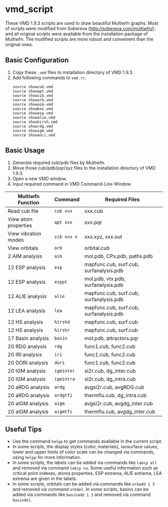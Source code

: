 # vmd_script
These VMD 1.9.3 scripts are used to draw beautiful Multiwfn graphs. Most of scripts were modified from Sobereva (http://sobereva.com/multiwfn/), and all original scripts were available from the installation package of Multiwfn. The modified scripts are more robust and convenient than the original ones.

## Basic Configuration
1. Copy these `.vmd` files to installation directory of VMD 1.9.3.
2. Add following commands to `vmd.rc`.
    ```
    source showcub.vmd
    source showapt.vmd
    source showvib.vmd
    source showorb.vmd
    source showaim.vmd
    source showbas.vmd
    source showesp.vmd
    source showalie.vmd
    source showhirsh.vmd
    source showrdg.vmd
    source showigm.vmd
    source showanci.vmd
    ```

## Basic Usage
1. Generate required cub/pdb files by Multiwfn.
2. Move those cub/pdb/pqr/xyz files to the installation directory of VMD 1.9.3.
3. Open a new VMD window.
4. Input required command in VMD Command-Line Window.

| Multiwfn Function     | Command      | Required Files                            |
| --------------------- | ------------ | ----------------------------------------- |
| Read cub file         | `cub xxx`    | xxx.cub                                   |
| View atom properties  | `apt xxx`    | xxx.pqr                                   |
| View vibration modes  | `vib xxx n`  | xxx.xyz, xxx.out                          |
| View orbitals         | `orb`        | orbital.cub                               |
| 2  AIM analysis       | `aim`        | mol.pdb, CPs.pdb, paths.pdb               |
| 12 ESP analysis       | `esp`        | mapfunc.cub, surf.cub, surfanalysis.pdb   |
| 12 ESP analysis       | `esppt`      | mol.pdb, vtx.pdb, surfanalysis.pdb        |
| 12 ALIE analysis      | `alie`       | mapfunc.cub, surf.cub, surfanalysis.pdb   |
| 12 LEA analysis       | `lea`        | mapfunc.cub, surf.cub, surfanalysis.pdb   |
| 12 HS analysis        | `hirshd`     | mapfunc.cub, surf.cub                     |
| 12 HS analysis        | `hirshr`     | mapfunc.cub, surf.cub                     |
| 17 Basin analysis     | `basin`      | mol.pdb, attractors.pqr                   |
| 20 RDG analysis       | `rdg`        | func1.cub, func2.cub                      |
| 20 IRI analysis       | `iri`        | func1.cub, func2.cub                      |
| 20 DORI analysis      | `dori`       | func1.cub, func2.cub                      |
| 20 IGM analysis       | `igminter`   | sl2r.cub, dg_inter.cub                    |
| 20 IGM analysis       | `igmintra`   | sl2r.cub, dg_intra.cub                    |
| 20 aRDG analysis      | `ardg`       | avgsl2r.cub, avgRDG.cub                   |
| 20 aRDG analysis      | `ardgtfi`    | thermflu.cub, dg_intra.cub                |
| 20 aIGM analysis      | `aigm`       | avgsl2r.cub, avgdg_inter.cub              |
| 20 aIGM analysis      | `aigmtfi`    | thermflu.cub, avgdg_inter.cub             |

## Useful Tips
- Use the command `helpp` to get commands available in the current script.
- In some scripts, the display styles (color, materials), isosurface values, lower and upper limits of color scale can be changed via commands, using `helpp` for more information.
- In some scripts, the labels can be added via commands like `labcp all` and removed via command `labcp no`. Some useful information such as critical point indexes, atoms properties, ESP extrema, ALIE extrema, LEA extrema are given in the labels.
- In some scripts, orbitals can be added via commands like `orbadd 1 3` and removed via command `orbdel`. In some scripts, basins can be added via commands like `basinadd 1 3` and removed via command `basindel`.